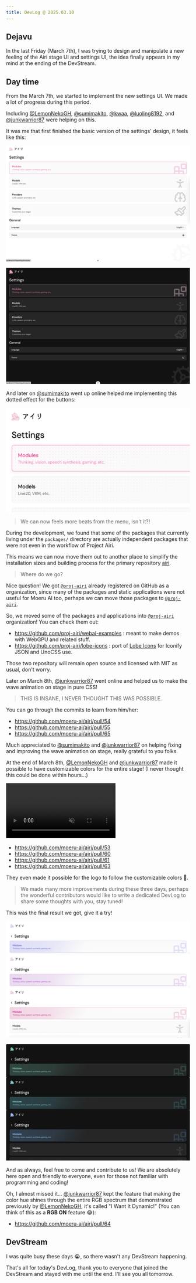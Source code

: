 ```yaml
---
title: DevLog @ 2025.03.10
---
```


## Dejavu

In the last Friday (March 7th), I was trying to design and manipulate a new
feeling of the Airi stage UI and settings UI, the idea finally appears
in my mind at the ending of the DevStream.

## Day time

From the March 7th, we started to implement the new settings UI. We made a lot of
progress during this period.

Including [@LemonNekoGH](https://github.com/LemonNekoGH),
[@sumimakito](https://github.com/sumimakito),
[@kwaa](https://github.com/kwaa),
[@luoling8192](https://github.com/luoling8192), and
[@junkwarrior87](https://github.com/junkwarrior87) were helping on this.

It was me that first finished the basic version of the settings' design, it feels
like this:

![](../../../assets/images/blog/DevLog-2025.03.10/new-ui-v1.png)

![](../../../assets/images/blog/DevLog-2025.03.10/new-ui-v1-dark.png)

And later on [@sumimakito](https://github.com/sumimakito) went up online helped me
implementing this dotted effect for the buttons:

![](../../../assets/images/blog/DevLog-2025.03.10/new-ui-v2.png)

> We can now feels more beats from the menu, isn't it?!

During the development, we found that some of the packages that currently living
under the `packages/` directory are actually independent packages that were not
even in the workflow of Project Airi.

This means we can now move them out to another place to simplify the installation
sizes and building process for the primary repository
[airi](https://github.com/moeru-ai/airi).

> Where do we go?

Nice question! We got [`@proj-airi`](https://github.com/proj-airi) already
registered on GitHub as a organization, since many of the packages and static
applications were not useful for Moeru AI too, perhaps we can move those
packages to [`@proj-airi`](https://github.com/proj-airi).

So, we moved some of the packages and applications into
[`@proj-airi`](https://github.com/proj-airi) organization! You can check them out:

- https://github.com/proj-airi/webai-examples : meant to make demos with WebGPU and
  related stuff.
- https://github.com/proj-airi/lobe-icons : port of
  [Lobe Icons](https://github.com/lobehub/lobe-icons) for Iconify JSON and UnoCSS use.

Those two repository will remain open source and licensed with MIT as usual, don't
worry.

Later on March 8th, [@junkwarrior87](https://github.com/junkwarrior87) went
online and helped us to make the wave animation on stage in pure CSS!

> THIS IS INSANE, I NEVER THOUGHT THIS WAS POSSIBLE.

You can go through the commits to learn from him/her:

- https://github.com/moeru-ai/airi/pull/54
- https://github.com/moeru-ai/airi/pull/55
- https://github.com/moeru-ai/airi/pull/65

Much appreciated to [@sumimakito](https://github.com/sumimakito) and
[@junkwarrior87](https://github.com/junkwarrior87) on helping fixing and improving the
wave animation on stage, really grateful to you folks.

At the end of March 8th, [@LemonNekoGH](https://github.com/LemonNekoGH) and
[@junkwarrior87](https://github.com/junkwarrior87) made it possible to have customizable
colors for the entire stage! (I never thought this could be done within hours...)

<video controls muted>
  <source src="../../static/blog/DevLog-2025.03.10/customizable-theme-colors.mp4">
</video>

- https://github.com/moeru-ai/airi/pull/53
- https://github.com/moeru-ai/airi/pull/60
- https://github.com/moeru-ai/airi/pull/61
- https://github.com/moeru-ai/airi/pull/63

They even made it possible for the logo to follow the customizable colors 🤯.

> We made many more improvements during these three days, perhaps the wonderful
> contributors would like to write a dedicated DevLog to share some thoughts with
> you, stay tuned!

This was the final result we got, give it a try!

![](../../../assets/images/blog/DevLog-2025.03.10/new-ui-v3.png)

![](../../../assets/images/blog/DevLog-2025.03.10/new-ui-v3-dark.png)

And as always, feel free to come and contribute to us! We are absolutely here open and
friendly to everyone, even for those not familiar with programming and coding!

Oh, I almost missed it... [@junkwarrior87](https://github.com/junkwarrior87)
kept the feature that making the color hue shines through the entire RGB spectrum
that demonstrated previously by [@LemonNekoGH](https://github.com/LemonNekoGH), it's
called "I Want It Dynamic!" (You can think of this as a **RGB ON** feature 😂):

- https://github.com/moeru-ai/airi/pull/64

## DevStream

I was quite busy these days 😭, so there wasn't any DevStream happening.

That's all for today's DevLog, thank you to everyone that joined the DevStream
and stayed with me until the end. I'll see you all tomorrow.
